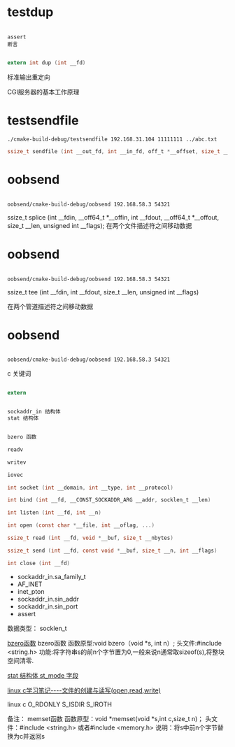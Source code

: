 # testdup


```shell

assert
断言

```

```c

extern int dup (int __fd)

```

标准输出重定向

CGI服务器的基本工作原理


# testsendfile


```shell
./cmake-build-debug/testsendfile 192.168.31.104 11111111 ../abc.txt
```


```c
ssize_t sendfile (int __out_fd, int __in_fd, off_t *__offset, size_t __count)
```


# oobsend

```shell

oobsend/cmake-build-debug/oobsend 192.168.58.3 54321

```

ssize_t splice (int __fdin, __off64_t *__offin, int __fdout, __off64_t *__offout, size_t __len, unsigned int __flags);
在两个文件描述符之间移动数据


# oobsend

```shell

oobsend/cmake-build-debug/oobsend 192.168.58.3 54321

```

ssize_t tee (int __fdin, int __fdout, size_t __len, unsigned int __flags)

在两个管道描述符之间移动数据


# oobsend

```shell

oobsend/cmake-build-debug/oobsend 192.168.58.3 54321

```

c 关键词

```c

extern

```


```c

sockaddr_in 结构体
stat 结构体

```


```c

bzero 函数

readv 

writev 

iovec 

int socket (int __domain, int __type, int __protocol)

int bind (int __fd, __CONST_SOCKADDR_ARG __addr, socklen_t __len)

int listen (int __fd, int __n)

int open (const char *__file, int __oflag, ...)

ssize_t read (int __fd, void *__buf, size_t __nbytes)

ssize_t send (int __fd, const void *__buf, size_t __n, int __flags)

int close (int __fd)

```

- sockaddr_in.sa_family_t
- AF_INET
- inet_pton
- sockaddr_in.sin_addr
- sockaddr_in.sin_port
- assert


数据类型：
socklen_t


[bzero函数](https://blog.csdn.net/weixin_42235488/article/details/80589583)
bzero函数
函数原型:void bzero（void *s, int n）;
头文件:#include <string.h>
功能:将字符串s的前n个字节置为0,一般来说n通常取sizeof(s),将整块空间清零.

[stat 结构体 st_mode 字段](https://blog.csdn.net/q1007729991/article/details/53377074)

[linux c学习笔记----文件的创建与读写(open,read,write)](https://lobert.iteye.com/blog/1705861)


linux c O_RDONLY
S_ISDIR
S_IROTH

备注：
memset函数
函数原型：void *memset(void *s,int c,size_t n)；
头文件：#include <string.h> 或者#include <memory.h>
说明：将s中前n个字节替换为c并返回s



